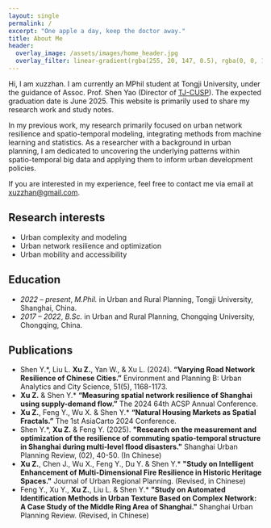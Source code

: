 ```yaml
---
layout: single
permalink: /
excerpt: "One apple a day, keep the doctor away."
title: About Me
header:
  overlay_image: /assets/images/home_header.jpg
  overlay_filter: linear-gradient(rgba(255, 20, 147, 0.5), rgba(0, 0, 128, 0.5))
---
```


Hi, I am xuzzhan. I am currently an MPhil student at Tongji University, under the guidance of Assoc. Prof. Shen Yao (Director of [TJ-CUSP](https://www.planningscience.cn/ )). The expected graduation date is June 2025. This website is primarily used to share my research work and study notes. 

In my previous work, my research primarily focused on urban network resilience and spatio-temporal modeling, integrating methods from machine learning and statistics. As a researcher with a background in urban planning, I am dedicated to uncovering the underlying patterns within spatio-temporal big data and applying them to inform urban development policies. 

If you are interested in my experience, feel free to contact me via email at [xuzzhan@gmail.com](mailto:xuzzhan@outlook.com).

## Research interests

- Urban complexity and modeling
- Urban network resilience and optimization
- Urban mobility and accessibility

## Education
- *2022 – present*, *M.Phil.* in Urban and Rural Planning, Tongji University, Shanghai, China.
- *2017 – 2022*, *B.Sc.* in Urban and Rural Planning, Chongqing University, Chongqing, China.


## Publications
- Shen Y.*, Liu L. **Xu Z.**, Yan W., & Xu L. (2024). **“Varying Road Network Resilience of Chinese Cities.”** Environment and Planning B: Urban Analytics and City Science, 51(5), 1168-1173.
- **Xu Z.** & Shen Y.* **“Measuring spatial network resilience of Shanghai using supply-demand flow.”** The 2024 64th ACSP Annual Conference.
- **Xu Z.**, Feng Y., Wu X. & Shen Y.* **“Natural Housing Markets as Spatial Fractals.”** The 1st  AsiaCarto 2024 Conference.
- Shen Y.*, **Xu Z.** & Feng Y. (2025). **"Research on the measurement and optimization of the resilience of commuting spatio-temporal structure in Shanghai during multi-level flood disasters."** Shanghai Urban Planning Review, (02), 40-50. (In Chinese)
- **Xu Z.**, Chen J., Wu X., Feng Y., Du Y. & Shen Y.* **"Study on Intelligent Enhancement of Multi-Dimensional Fire Resilience in Historic Heritage Spaces."** Journal of Urban Regional Planning. (Revised, in Chinese)
- Feng Y., Xu Y., **Xu Z.**, Liu L. & Shen Y.* **"Study on Automated Identification Methods in Urban Texture Based on Complex Network: A Case Study of the Middle Ring Area of Shanghai."** Shanghai Urban Planning Review. (Revised, in Chinese)
